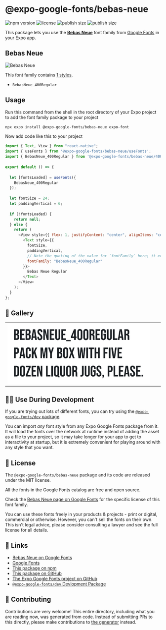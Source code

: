 # @expo-google-fonts/bebas-neue

![npm version](https://flat.badgen.net/npm/v/@expo-google-fonts/bebas-neue)
![license](https://flat.badgen.net/github/license/expo/google-fonts)
![publish size](https://flat.badgen.net/packagephobia/install/@expo-google-fonts/bebas-neue)
![publish size](https://flat.badgen.net/packagephobia/publish/@expo-google-fonts/bebas-neue)

This package lets you use the [**Bebas Neue**](https://fonts.google.com/specimen/Bebas+Neue) font family from [Google Fonts](https://fonts.google.com/) in your Expo app.

## Bebas Neue

![Bebas Neue](./font-family.png)

This font family contains [1 styles](#-gallery).

- `BebasNeue_400Regular`

## Usage

Run this command from the shell in the root directory of your Expo project to add the font family package to your project

```sh
npx expo install @expo-google-fonts/bebas-neue expo-font
```

Now add code like this to your project

```js
import { Text, View } from "react-native";
import { useFonts } from '@expo-google-fonts/bebas-neue/useFonts';
import { BebasNeue_400Regular } from '@expo-google-fonts/bebas-neue/400Regular';

export default () => {

  let [fontsLoaded] = useFonts({
    BebasNeue_400Regular
  });

  let fontSize = 24;
  let paddingVertical = 6;

  if (!fontsLoaded) {
    return null;
  } else {
    return (
      <View style={{ flex: 1, justifyContent: "center", alignItems: "center" }}>
        <Text style={{
          fontSize,
          paddingVertical,
          // Note the quoting of the value for `fontFamily` here; it expects a string!
          fontFamily: "BebasNeue_400Regular"
        }}>
          Bebas Neue Regular
        </Text>
      </View>
    );
  }
};
```

## 🔡 Gallery


||||
|-|-|-|
|![BebasNeue_400Regular](./400Regular/BebasNeue_400Regular.ttf.png)||||


## 👩‍💻 Use During Development

If you are trying out lots of different fonts, you can try using the [`@expo-google-fonts/dev` package](https://github.com/expo/google-fonts/tree/master/font-packages/dev#readme).

You can import _any_ font style from any Expo Google Fonts package from it. It will load the fonts over the network at runtime instead of adding the asset as a file to your project, so it may take longer for your app to get to interactivity at startup, but it is extremely convenient for playing around with any style that you want.


## 📖 License

The `@expo-google-fonts/bebas-neue` package and its code are released under the MIT license.

All the fonts in the Google Fonts catalog are free and open source.

Check the [Bebas Neue page on Google Fonts](https://fonts.google.com/specimen/Bebas+Neue) for the specific license of this font family.

You can use these fonts freely in your products & projects - print or digital, commercial or otherwise. However, you can't sell the fonts on their own. This isn't legal advice, please consider consulting a lawyer and see the full license for all details.

## 🔗 Links

- [Bebas Neue on Google Fonts](https://fonts.google.com/specimen/Bebas+Neue)
- [Google Fonts](https://fonts.google.com/)
- [This package on npm](https://www.npmjs.com/package/@expo-google-fonts/bebas-neue)
- [This package on GitHub](https://github.com/expo/google-fonts/tree/master/font-packages/bebas-neue)
- [The Expo Google Fonts project on GitHub](https://github.com/expo/google-fonts)
- [`@expo-google-fonts/dev` Devlopment Package](https://github.com/expo/google-fonts/tree/master/font-packages/dev)

## 🤝 Contributing

Contributions are very welcome! This entire directory, including what you are reading now, was generated from code. Instead of submitting PRs to this directly, please make contributions to [the generator](https://github.com/expo/google-fonts/tree/master/packages/generator) instead.

